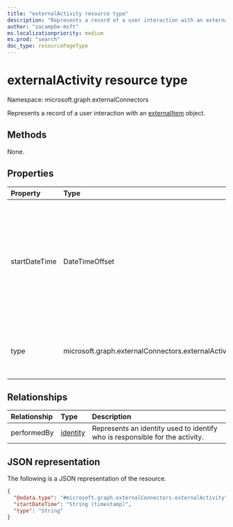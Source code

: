 ```yaml
---
title: "externalActivity resource type"
description: "Represents a record of a user interaction with an externalItem object."
author: "sacampbe-msft"
ms.localizationpriority: medium
ms.prod: "search"
doc_type: resourcePageType
---
```


# externalActivity resource type

Namespace: microsoft.graph.externalConnectors

Represents a record of a user interaction with an [externalItem](externalconnectors-externalitem.md) object.

## Methods

None.

## Properties

|Property|Type|Description|
|:---|:---|:---|
|startDateTime|DateTimeOffset|The date and time when the particular activity occurred. The DateTimeOffset type represents date and time information using ISO 8601 format and is always in UTC time. For example, midnight UTC on Jan 1, 2014 is `2014-01-01T00:00:00Z`.|
|type|microsoft.graph.externalConnectors.externalActivityType|The type of activity performed. The possible values are: `viewed`, `modified`, `created`, `commented`, `unknownFutureValue`.|

## Relationships

|Relationship|Type|Description|
|:---|:---|:---|
|performedBy|[identity](../resources/externalconnectors-identity.md)|Represents an identity used to identify who is responsible for the activity.|

## JSON representation

The following is a JSON representation of the resource.

<!-- {
  "blockType": "resource",
  "@odata.type": "microsoft.graph.externalConnectors.externalActivity"
}
-->
``` json
{
  "@odata.type": "#microsoft.graph.externalConnectors.externalActivity",
  "startDateTime": "String (timestamp)",
  "type": "String"
}
```
